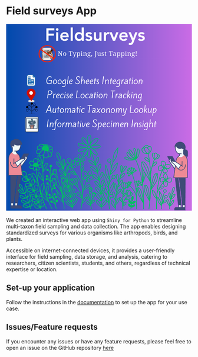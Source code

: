 # Field surveys App

![](docs/assets/fieldsurveys_app.png)

We created an interactive web app using `Shiny for Python` to streamline multi-taxon field sampling and data collection. The app enables designing standardized surveys for various organisms like arthropods, birds, and plants.

Accessible on internet-connected devices, it provides a user-friendly interface for field sampling, data storage, and analysis, catering to researchers, citizen scientists, students, and others, regardless of technical expertise or location.

## Set-up your application

Follow the instructions in the [documentation](https://karangattu.github.io/fieldsurveys/) to set up the app for your use case.


## Issues/Feature requests

If you encounter any issues or have any feature requests, please feel free to open an issue on the GitHub repository [here](https://github.com/karangattu/fieldsurveys/issues)